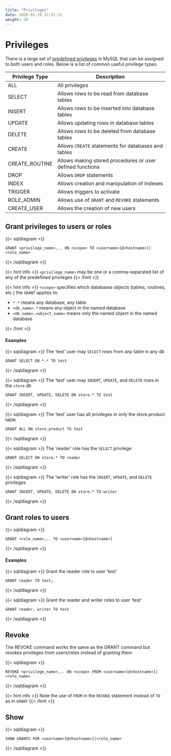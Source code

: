 ```yaml
---
title: "Privileges"
date: 2020-03-18 22:51:31
weight: 30
---
```


# Privileges

There is a large set of [predefined privileges](https://dev.mysql.com/doc/refman/8.0/en/privileges-provided.html#priv_index) in MySQL that can be assigned to both users and roles.  Below is a list of common useful privilege types.

| Privilege Type | Description |
|----------------|-------------|
| ALL | All privileges |
| SELECT | Allows rows to be read from database tables |
| INSERT | Allows rows to be inserted into database tables |
| UPDATE | Allows updating rows in database tables |
| DELETE | Allows rows to be deleted from database tables |
| CREATE | Allows `CREATE` statements for databases and tables |
| CREATE_ROUTINE | Allows making stored procedures or user defined functions |
| DROP | Allows `DROP` statements |
| INDEX | Allows creation and manipulation of indexes |
| TRIGGER | Allows triggers to activate |
| ROLE_ADMIN | Allows use of `GRANT` and `REVOKE` statements |
| CREATE_USER | Allows the creation of new users |

## Grant privileges to users or roles

{{< sqldiagram >}}
```mysql
GRANT <privilege_name>,.. ON <scope> TO <username>[@<hostname>]|<role_name>
```
{{< /sqldiagram >}}

{{< hint info >}}
`<privilege_name>` may be one or a comma-separated list of any of the predefined privileges
{{< /hint >}}

{{< hint info >}}
`<scope>` specifies which databases objects (tables, routines, etc.) the `GRANT` applies to:

 - `*.*` means any database, any table
 - `<db_name>.*` means any object in the named database 
 - `<db_name>.<object_name>` means only the named object in the named database

{{< /hint >}}

#### Examples

{{< sqldiagram >}}
The ‘test’ user may `SELECT` rows from any table in any db
```mysql
GRANT SELECT ON *.* TO test
```
{{< /sqldiagram >}}

{{< sqldiagram >}}
The ‘test’ user may `INSERT`, `UPDATE`, and `DELETE` rows in the `store` db
```mysql
GRANT INSERT, UPDATE, DELETE ON store.* TO test
```
{{< /sqldiagram >}}

{{< sqldiagram >}}
The ‘test’ user has all privileges in only the store.product table
```mysql
GRANT ALL ON store.product TO test
```
{{< /sqldiagram >}}

{{< sqldiagram >}}
The ‘reader’ role has the `SELECT` privilege
```mysql
GRANT SELECT ON store.* TO reader
```
{{< /sqldiagram >}}

{{< sqldiagram >}}
The ‘writer’ role has the `INSERT`, `UPDATE`, and `DELETE` privileges
```mysql
GRANT INSERT, UPDATE, DELETE ON store.* TO writer
```
{{< /sqldiagram >}}

## Grant roles to users

{{< sqldiagram >}}
```mysql
GRANT <role_name>,.. TO <username>[@<hostname>]
```
{{< /sqldiagram >}}

#### Examples

{{< sqldiagram >}}
Grant the reader role to user ‘test’
```mysql
GRANT reader TO test;
```
{{< /sqldiagram >}}


{{< sqldiagram >}}
Grant the reader and writer roles to user ‘test’
```mysql
GRANT reader, writer TO test
```
{{< /sqldiagram >}}

## Revoke

The REVOKE command works the same as the GRANT command but revokes privileges from users/roles instead of granting them

{{< sqldiagram >}}
```mysql
REVOKE <privilege_name>,.. ON <scope> FROM <username>[@<hostname>]|<role_name>
```
{{< /sqldiagram >}}

{{< hint info >}}
Note the use of `FROM` in the `REVOKE` statement instead of `TO` as in `GRANT`
{{< /hint >}}

## Show

{{< sqldiagram >}}
```mysql
SHOW GRANTS FOR <username>[@<hostname>]|<role_name>
```
{{< /sqldiagram >}}

